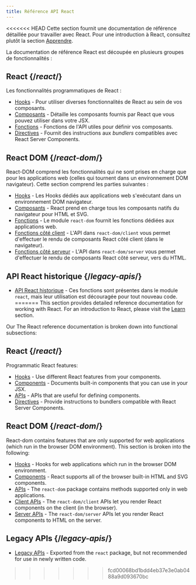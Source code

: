 ```yaml
---
title: Référence API React
---
```


<Intro>

<<<<<<< HEAD
Cette section fournit une documentation de référence détaillée pour travailler avec React.
Pour une introduction à React, consultez plutôt la section [Apprendre](/learn).

</Intro>

La documentation de référence React est découpée en plusieurs groupes de fonctionnalités :

## React {/*react*/}

Les fonctionnalités programmatiques de React :

* [Hooks](/reference/react/hooks) - Pour utiliser diverses fonctionnalités de React au sein de vos composants.
* [Composants](/reference/react/components) - Détaille les composants fournis par React que vous pouvez utiliser dans votre JSX.
* [Fonctions](/reference/react/apis) - Fonctions de l'API utiles pour définir vos composants.
* [Directives](/reference/react/directives) - Fournit des instructions aux *bundlers* compatibles avec React Server Components.

## React DOM {/*react-dom*/}

React-DOM comprend les fonctionnalités qui ne sont prises en charge que pour les applications web (celles qui tournent dans un environnement DOM navigateur).  Cette section comprend les parties suivantes :

* [Hooks](/reference/react-dom/hooks) - Les Hooks dédiés aux applications web s'exécutant dans un environnement DOM navigateur.
* [Composants](/reference/react-dom/components) - React prend en charge tous les composants natifs du navigateur pour HTML et SVG.
* [Fonctions](/reference/react-dom) - Le module `react-dom` fournit les fonctions dédiées aux applications web.
* [Fonctions côté client](/reference/react-dom/client) - L'API dans `react-dom/client` vous permet d'effectuer le rendu de composants React côté client (dans le navigateur).
* [Fonctions côté serveur](/reference/react-dom/server) - L'API dans `react-dom/server` vous permet d'effectuer le rendu de composants React côté serveur, vers du HTML.

## API React historique {/*legacy-apis*/}

* [API React historique](/reference/react/legacy) - Ces fonctions sont présentes dans le module `react`, mais leur utilisation est découragée pour tout nouveau code.
=======
This section provides detailed reference documentation for working with React. For an introduction to React, please visit the [Learn](/learn) section.

</Intro>

Our The React reference documentation is broken down into functional subsections:

## React {/*react*/}

Programmatic React features:

* [Hooks](/reference/react/hooks) - Use different React features from your components.
* [Components](/reference/react/components) - Documents built-in components that you can use in your JSX.
* [APIs](/reference/react/apis) - APIs that are useful for defining components.
* [Directives](/reference/react/directives) - Provide instructions to bundlers compatible with React Server Components.

## React DOM {/*react-dom*/}

React-dom contains features that are only supported for web applications (which run in the browser DOM environment). This section is broken into the following:

* [Hooks](/reference/react-dom/hooks) - Hooks for web applications which run in the browser DOM environment.
* [Components](/reference/react-dom/components) - React supports all of the browser built-in HTML and SVG components.
* [APIs](/reference/react-dom) - The `react-dom` package contains methods supported only in web applications.
* [Client APIs](/reference/react-dom/client) - The `react-dom/client` APIs let you render React components on the client (in the browser).
* [Server APIs](/reference/react-dom/server) - The `react-dom/server` APIs let you render React components to HTML on the server.

## Legacy APIs {/*legacy-apis*/}

* [Legacy APIs](/reference/react/legacy) - Exported from the `react` package, but not recommended for use in newly written code.
>>>>>>> fcd00068bd1bdd4eb37e3e0ab0488a9d093670bc
